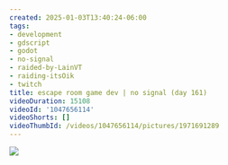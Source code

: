 ```yaml
---
created: 2025-01-03T13:40:24-06:00
tags:
- development
- gdscript
- godot
- no-signal
- raided-by-LainVT
- raiding-itsOik
- twitch
title: escape room game dev | no signal (day 161)
videoDuration: 15108
videoId: '1047656114'
videoShorts: []
videoThumbId: /videos/1047656114/pictures/1971691289
---
```


![](20250103194024.jpg)
